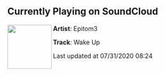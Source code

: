## Currently Playing on SoundCloud

[<img align="left" width="100" src="https://i1.sndcdn.com/artworks-rUV3pjha1KBUzKbI-eOmcQg-t50x50.jpg">](https://soundcloud.com/epitom3/wake-up)

**Artist**: Epitom3 

**Track**: Wake Up

Last updated at 07/31/2020 08:24
